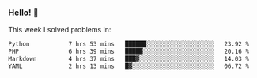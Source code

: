 ### Hello! 👋

This week I solved problems in:

<!--START_SECTION:waka-->

```txt
Python           7 hrs 53 mins   ██████░░░░░░░░░░░░░░░░░░░   23.92 %
PHP              6 hrs 39 mins   █████░░░░░░░░░░░░░░░░░░░░   20.16 %
Markdown         4 hrs 37 mins   ███▓░░░░░░░░░░░░░░░░░░░░░   14.03 %
YAML             2 hrs 13 mins   █▓░░░░░░░░░░░░░░░░░░░░░░░   06.72 %
```

<!--END_SECTION:waka-->
